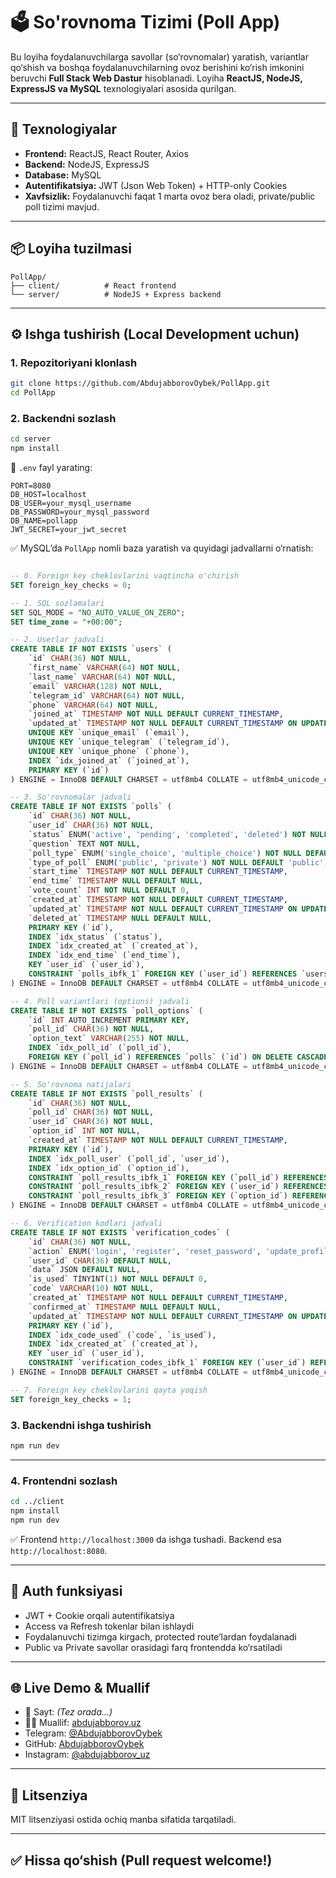 # 🗳️ So'rovnoma Tizimi (Poll App)

Bu loyiha foydalanuvchilarga savollar (so‘rovnomalar) yaratish, variantlar qo‘shish va boshqa foydalanuvchilarning ovoz berishini ko‘rish imkonini beruvchi **Full Stack Web Dastur** hisoblanadi. Loyiha **ReactJS, NodeJS, ExpressJS va MySQL** texnologiyalari asosida qurilgan.

---

## 🚀 Texnologiyalar

- **Frontend:** ReactJS, React Router, Axios
- **Backend:** NodeJS, ExpressJS
- **Database:** MySQL
- **Autentifikatsiya:** JWT (Json Web Token) + HTTP-only Cookies
- **Xavfsizlik:** Foydalanuvchi faqat 1 marta ovoz bera oladi, private/public poll tizimi mavjud.

---

## 📦 Loyiha tuzilmasi

```
PollApp/
├── client/          # React frontend
└── server/          # NodeJS + Express backend
```

---

## ⚙️ Ishga tushirish (Local Development uchun)

### 1. Repozitoriyani klonlash

```bash
git clone https://github.com/AbdujabborovOybek/PollApp.git
cd PollApp
```

### 2. Backendni sozlash

```bash
cd server
npm install
```

📁 `.env` fayl yarating:

```
PORT=8080
DB_HOST=localhost
DB_USER=your_mysql_username
DB_PASSWORD=your_mysql_password
DB_NAME=pollapp
JWT_SECRET=your_jwt_secret
```

✅ MySQL’da `PollApp` nomli baza yaratish va quyidagi jadvallarni o‘rnatish:

```sql

-- 0. Foreign key cheklovlarini vaqtincha o'chirish
SET foreign_key_checks = 0;

-- 1. SQL sozlamalari
SET SQL_MODE = "NO_AUTO_VALUE_ON_ZERO";
SET time_zone = "+00:00";

-- 2. Userlar jadvali
CREATE TABLE IF NOT EXISTS `users` (
    `id` CHAR(36) NOT NULL,
    `first_name` VARCHAR(64) NOT NULL,
    `last_name` VARCHAR(64) NOT NULL,
    `email` VARCHAR(128) NOT NULL,
    `telegram_id` VARCHAR(64) NOT NULL,
    `phone` VARCHAR(64) NOT NULL,
    `joined_at` TIMESTAMP NOT NULL DEFAULT CURRENT_TIMESTAMP,
    `updated_at` TIMESTAMP NOT NULL DEFAULT CURRENT_TIMESTAMP ON UPDATE CURRENT_TIMESTAMP,
    UNIQUE KEY `unique_email` (`email`),
    UNIQUE KEY `unique_telegram` (`telegram_id`),
    UNIQUE KEY `unique_phone` (`phone`),
    INDEX `idx_joined_at` (`joined_at`),
    PRIMARY KEY (`id`)
) ENGINE = InnoDB DEFAULT CHARSET = utf8mb4 COLLATE = utf8mb4_unicode_ci;

-- 3. So'rovnomalar jadvali
CREATE TABLE IF NOT EXISTS `polls` (
    `id` CHAR(36) NOT NULL,
    `user_id` CHAR(36) NOT NULL,
    `status` ENUM('active', 'pending', 'completed', 'deleted') NOT NULL DEFAULT 'pending',
    `question` TEXT NOT NULL,
    `poll_type` ENUM('single_choice', 'multiple_choice') NOT NULL DEFAULT 'single_choice',
    `type_of_poll` ENUM('public', 'private') NOT NULL DEFAULT 'public',
    `start_time` TIMESTAMP NOT NULL DEFAULT CURRENT_TIMESTAMP,
    `end_time` TIMESTAMP NULL DEFAULT NULL,
    `vote_count` INT NOT NULL DEFAULT 0,
    `created_at` TIMESTAMP NOT NULL DEFAULT CURRENT_TIMESTAMP,
    `updated_at` TIMESTAMP NOT NULL DEFAULT CURRENT_TIMESTAMP ON UPDATE CURRENT_TIMESTAMP,
    `deleted_at` TIMESTAMP NULL DEFAULT NULL,
    PRIMARY KEY (`id`),
    INDEX `idx_status` (`status`),
    INDEX `idx_created_at` (`created_at`),
    INDEX `idx_end_time` (`end_time`),
    KEY `user_id` (`user_id`),
    CONSTRAINT `polls_ibfk_1` FOREIGN KEY (`user_id`) REFERENCES `users` (`id`) ON DELETE CASCADE ON UPDATE CASCADE
) ENGINE = InnoDB DEFAULT CHARSET = utf8mb4 COLLATE = utf8mb4_unicode_ci;

-- 4. Poll variantlari (options) jadvali
CREATE TABLE IF NOT EXISTS `poll_options` (
    `id` INT AUTO_INCREMENT PRIMARY KEY,
    `poll_id` CHAR(36) NOT NULL,
    `option_text` VARCHAR(255) NOT NULL,
    INDEX `idx_poll_id` (`poll_id`),
    FOREIGN KEY (`poll_id`) REFERENCES `polls` (`id`) ON DELETE CASCADE
) ENGINE = InnoDB DEFAULT CHARSET = utf8mb4 COLLATE = utf8mb4_unicode_ci;

-- 5. So'rovnoma natijalari
CREATE TABLE IF NOT EXISTS `poll_results` (
    `id` CHAR(36) NOT NULL,
    `poll_id` CHAR(36) NOT NULL,
    `user_id` CHAR(36) NOT NULL,
    `option_id` INT NOT NULL,
    `created_at` TIMESTAMP NOT NULL DEFAULT CURRENT_TIMESTAMP,
    PRIMARY KEY (`id`),
    INDEX `idx_poll_user` (`poll_id`, `user_id`),
    INDEX `idx_option_id` (`option_id`),
    CONSTRAINT `poll_results_ibfk_1` FOREIGN KEY (`poll_id`) REFERENCES `polls` (`id`) ON DELETE CASCADE ON UPDATE CASCADE,
    CONSTRAINT `poll_results_ibfk_2` FOREIGN KEY (`user_id`) REFERENCES `users` (`id`) ON DELETE CASCADE ON UPDATE CASCADE,
    CONSTRAINT `poll_results_ibfk_3` FOREIGN KEY (`option_id`) REFERENCES `poll_options` (`id`) ON DELETE CASCADE ON UPDATE CASCADE
) ENGINE = InnoDB DEFAULT CHARSET = utf8mb4 COLLATE = utf8mb4_unicode_ci;

-- 6. Verification kodlari jadvali
CREATE TABLE IF NOT EXISTS `verification_codes` (
    `id` CHAR(36) NOT NULL,
    `action` ENUM('login', 'register', 'reset_password', 'update_profile', 'update_poll') NOT NULL,
    `user_id` CHAR(36) DEFAULT NULL,
    `data` JSON DEFAULT NULL,
    `is_used` TINYINT(1) NOT NULL DEFAULT 0,
    `code` VARCHAR(10) NOT NULL,
    `created_at` TIMESTAMP NOT NULL DEFAULT CURRENT_TIMESTAMP,
    `confirmed_at` TIMESTAMP NULL DEFAULT NULL,
    `updated_at` TIMESTAMP NOT NULL DEFAULT CURRENT_TIMESTAMP ON UPDATE CURRENT_TIMESTAMP,
    PRIMARY KEY (`id`),
    INDEX `idx_code_used` (`code`, `is_used`),
    INDEX `idx_created_at` (`created_at`),
    KEY `user_id` (`user_id`),
    CONSTRAINT `verification_codes_ibfk_1` FOREIGN KEY (`user_id`) REFERENCES `users` (`id`) ON DELETE CASCADE ON UPDATE CASCADE
) ENGINE = InnoDB DEFAULT CHARSET = utf8mb4 COLLATE = utf8mb4_unicode_ci;

-- 7. Foreign key cheklovlarini qayta yoqish
SET foreign_key_checks = 1;
```

### 3. Backendni ishga tushirish

```bash
npm run dev
```

---

### 4. Frontendni sozlash

```bash
cd ../client
npm install
npm run dev
```

✅ Frontend `http://localhost:3000` da ishga tushadi. Backend esa `http://localhost:8080`.

---

## 🔐 Auth funksiyasi

- JWT + Cookie orqali autentifikatsiya
- Access va Refresh tokenlar bilan ishlaydi
- Foydalanuvchi tizimga kirgach, protected route’lardan foydalanadi
- Public va Private savollar orasidagi farq frontendda ko‘rsatiladi

---

## 🌐 Live Demo & Muallif

- 🔗 Sayt: _(Tez orada...)_
- 🧑‍💻 Muallif: [abdujabborov.uz](https://abdujabborov.uz)
- Telegram: [@AbdujabborovOybek](https://t.me/AbdujabborovOybek)
- GitHub: [AbdujabborovOybek](https://github.com/AbdujabborovOybek)
- Instagram: [@abdujabborov_uz](https://www.instagram.com/abdujabborov_uz/)

---

## 📃 Litsenziya

MIT litsenziyasi ostida ochiq manba sifatida tarqatiladi.

---

## ✅ Hissa qo‘shish (Pull request welcome!)
